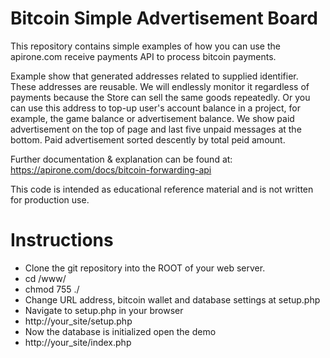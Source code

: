 # Bitcoin Simple Advertisement Board
This repository contains simple examples of how you can use the apirone.com receive payments API to process bitcoin payments.

Example show that generated addresses related to supplied identifier. These addresses are reusable. We will endlessly monitor it regardless of payments because the Store can sell the same goods repeatedly. Or you can use this address to top-up user's account balance in a project, for example, the game balance or advertisement balance.
We show paid advertisement on the top of page and last five unpaid messages at the bottom. Paid advertisement sorted descently by total peid amount.

Further documentation & explanation can be found at: https://apirone.com/docs/bitcoin-forwarding-api

This code is intended as educational reference material and is not written for production use.

# Instructions
* Clone the git repository into the ROOT of your web server.
* cd /www/
* chmod 755 ./
* Change URL address, bitcoin wallet and database settings at setup.php
* Navigate to setup.php in your browser
* http://your_site/setup.php
* Now the database is initialized open the demo
* http://your_site/index.php
